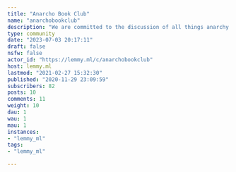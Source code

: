 ```yaml
---
title: "Anarcho Book Club" 
name: "anarchobookclub"
description: "We are committed to the discussion of all things anarchy. The Anarcho Book Club reviews and publishes the works of the world’s greatest anarchists. From Goldman to Rothbard to Chomsky to Trotsky."
type: community
date: "2023-07-03 20:17:11"
draft: false
nsfw: false
actor_id: "https://lemmy.ml/c/anarchobookclub"
host: lemmy.ml
lastmod: "2021-02-27 15:32:30"
published: "2020-11-29 23:09:59"
subscribers: 82
posts: 10
comments: 11
weight: 10
dau: 1
wau: 1
mau: 1
instances:
- "lemmy_ml"
tags: 
- "lemmy_ml"

---
```

